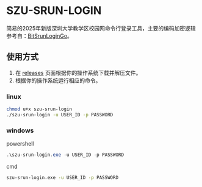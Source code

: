 # SZU-SRUN-LOGIN
简易的2025年新版深圳大学教学区校园网命令行登录工具，主要的编码加密逻辑参考自：[BitSrunLoginGo](https://github.com/Mmx233/BitSrunLoginGo)。

## 使用方式

1. 在 [releases](https://github.com/nnothing1/szu-srun-login/releases) 页面根据你的操作系统下载并解压文件。
2. 根据你的操作系统运行相应的命令。

### linux
```bash
chmod u+x szu-srun-login
./szu-srun-login -u USER_ID -p PASSWORD
```
### windows
powershell
```powershell
.\szu-srun-login.exe -u USER_ID -p PASSWORD
```
cmd
```cmd
szu-srun-login.exe -u USER_ID -p PASSWORD
```
